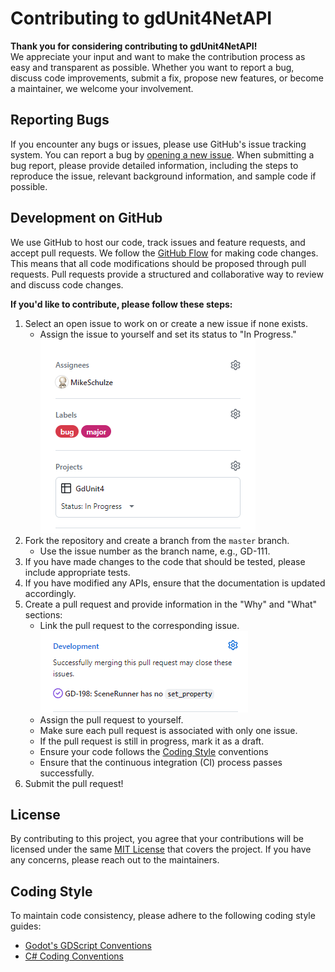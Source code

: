 # Contributing to gdUnit4NetAPI

**Thank you for considering contributing to gdUnit4NetAPI!**<br>
We appreciate your input and want to make the contribution process as easy and transparent as possible. Whether you want to report a bug, discuss code improvements, submit a fix, propose new features, or become a maintainer, we welcome your involvement.

## Reporting Bugs

If you encounter any bugs or issues, please use GitHub's issue tracking system. You can report a bug by [opening a new issue](https://github.com/MikeSchulze/gdUnit4Net/issues/new/choose). When submitting a bug report, please provide detailed information, including the steps to reproduce the issue, relevant background information, and sample code if possible.

## Development on GitHub

We use GitHub to host our code, track issues and feature requests, and accept pull requests.
We follow the <a href='https://docs.github.com/en/get-started/quickstart/github-flow' target="_blank">GitHub Flow</a> for making code changes. This means that all code modifications should be proposed through pull requests. Pull requests provide a structured and collaborative way to review and discuss code changes.

**If you'd like to contribute, please follow these steps:**

1. Select an open issue to work on or create a new issue if none exists.
   - Assign the issue to yourself and set its status to "In Progress."<br>
   ![Alt text](https://github.com/MikeSchulze/gdUnit4/blob/master/assets/work-on-issue.png)
2. Fork the repository and create a branch from the `master` branch.
   - Use the issue number as the branch name, e.g., GD-111.
3. If you have made changes to the code that should be tested, please include appropriate tests.
4. If you have modified any APIs, ensure that the documentation is updated accordingly.
5. Create a pull request and provide information in the "Why" and "What" sections:
   - Link the pull request to the corresponding issue.<br>
   ![Alt text](https://github.com/MikeSchulze/gdUnit4/blob/master/assets/link-issue.png)
   - Assign the pull request to yourself.
   - Make sure each pull request is associated with only one issue.
   - If the pull request is still in progress, mark it as a draft.
   - Ensure your code follows the [Coding Style](#coding-style) conventions
   - Ensure that the continuous integration (CI) process passes successfully.
6. Submit the pull request!

## License

By contributing to this project, you agree that your contributions will be licensed under the same <a href='https://github.com/MikeSchulze/gdUnit4Net/blob/master/api/LICENSE' target="_blank">MIT License</a> that covers the project. If you have any concerns, please reach out to the maintainers.

## Coding Style

To maintain code consistency, please adhere to the following coding style guides:

- <a href='https://docs.godotengine.org/en/stable/tutorials/scripting/gdscript/gdscript_styleguide.html' target="_blank">Godot's GDScript Conventions</a>
- <a href='https://docs.microsoft.com/en-us/dotnet/csharp/fundamentals/coding-style/coding-conventions' target="_blank">C# Coding Conventions</h>
